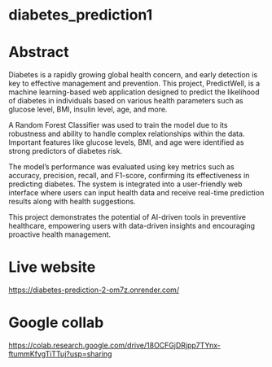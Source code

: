 # diabetes_prediction1
# Abstract
Diabetes is a rapidly growing global health concern, and early detection is key to effective management and prevention. This project, PredictWell, is a machine learning-based web application designed to predict the likelihood of diabetes in individuals based on various health parameters such as glucose level, BMI, insulin level, age, and more.

 A Random Forest Classifier was used to train the model due to its robustness and ability to handle complex relationships within the data. Important features like glucose levels, BMI, and age were identified as strong predictors of diabetes risk.

The model’s performance was evaluated using key metrics such as accuracy, precision, recall, and F1-score, confirming its effectiveness in predicting diabetes. The system is integrated into a user-friendly web interface where users can input health data and receive real-time prediction results along with health suggestions.

This project demonstrates the potential of AI-driven tools in preventive healthcare, empowering users with data-driven insights and encouraging proactive health management.

# Live website
https://diabetes-prediction-2-om7z.onrender.com/

# Google collab
https://colab.research.google.com/drive/18OCFGjDRjpp7TYnx-ftummKfvgTiTTuj?usp=sharing
